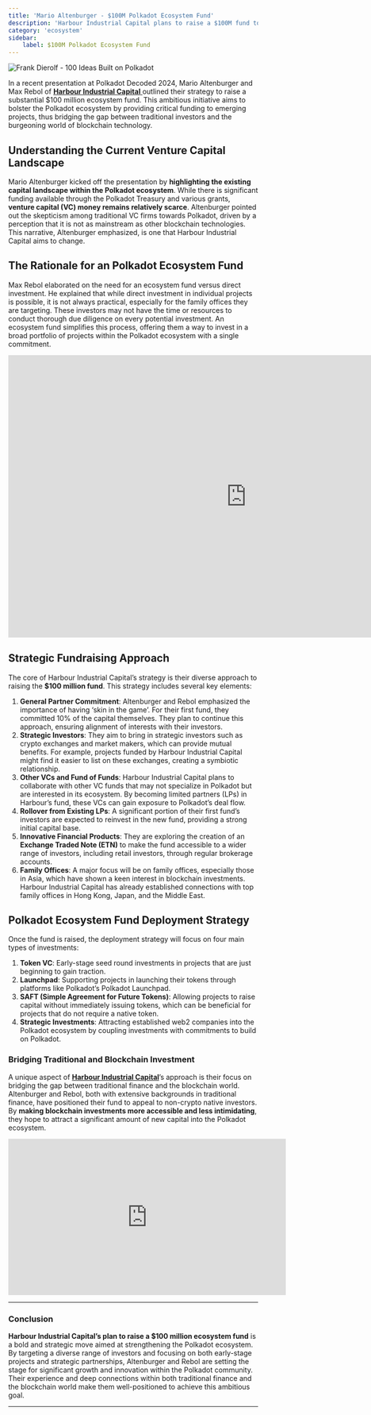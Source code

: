 ```yaml
---
title: 'Mario Altenburger - $100M Polkadot Ecosystem Fund'
description: 'Harbour Industrial Capital plans to raise a $100M fund to boost the Polkadot ecosystem, bridging traditional and blockchain investments.'
category: 'ecosystem'
sidebar:
    label: $100M Polkadot Ecosystem Fund
---
```


![Frank Dierolf - 100 Ideas Built on Polkadot](/sub0-2024/100-ideas-to-built-on-polkadot.webp)


In a recent presentation at Polkadot Decoded 2024, Mario Altenburger and Max Rebol of [**Harbour Industrial Capital** ](https://dablock.com/ecosystem/harbour-industrial-capital/)outlined their strategy to raise a substantial $100 million ecosystem fund. This ambitious initiative aims to bolster the Polkadot ecosystem by providing critical funding to emerging projects, thus bridging the gap between traditional investors and the burgeoning world of blockchain technology.

Understanding the Current Venture Capital Landscape
---------------------------------------------------

Mario Altenburger kicked off the presentation by **highlighting the existing capital landscape within the Polkadot ecosystem**. While there is significant funding available through the Polkadot Treasury and various grants, **venture capital (VC) money remains relatively scarce**. Altenburger pointed out the skepticism among traditional VC firms towards Polkadot, driven by a perception that it is not as mainstream as other blockchain technologies. This narrative, Altenburger emphasized, is one that Harbour Industrial Capital aims to change.

The Rationale for an Polkadot Ecosystem Fund
--------------------------------------------

Max Rebol elaborated on the need for an ecosystem fund versus direct investment. He explained that while direct investment in individual projects is possible, it is not always practical, especially for the family offices they are targeting. These investors may not have the time or resources to conduct thorough due diligence on every potential investment. An ecosystem fund simplifies this process, offering them a way to invest in a broad portfolio of projects within the Polkadot ecosystem with a single commitment.

<iframe allowfullscreen="allowfullscreen" frameborder="0" height="569" src="https://docs.google.com/presentation/d/e/2PACX-1vSmGJHVgQprcGIjB1GtWBymMpQmAj37NJqe7yIBH6BkfdoEB9SG3JX99XZ75lbI-CmDBv33C7YhgKpy/embed?start=false&loop=false&delayms=60000" width="960"></iframe>

Strategic Fundraising Approach
------------------------------

The core of Harbour Industrial Capital’s strategy is their diverse approach to raising the **$100 million fund**. This strategy includes several key elements:

1. **General Partner Commitment**: Altenburger and Rebol emphasized the importance of having ‘skin in the game’. For their first fund, they committed 10% of the capital themselves. They plan to continue this approach, ensuring alignment of interests with their investors.
2. **Strategic Investors**: They aim to bring in strategic investors such as crypto exchanges and market makers, which can provide mutual benefits. For example, projects funded by Harbour Industrial Capital might find it easier to list on these exchanges, creating a symbiotic relationship.
3. **Other VCs and Fund of Funds**: Harbour Industrial Capital plans to collaborate with other VC funds that may not specialize in Polkadot but are interested in its ecosystem. By becoming limited partners (LPs) in Harbour’s fund, these VCs can gain exposure to Polkadot’s deal flow.
4. **Rollover from Existing LPs**: A significant portion of their first fund’s investors are expected to reinvest in the new fund, providing a strong initial capital base.
5. **Innovative Financial Products**: They are exploring the creation of an **Exchange Traded Note (ETN)** to make the fund accessible to a wider range of investors, including retail investors, through regular brokerage accounts.
6. **Family Offices**: A major focus will be on family offices, especially those in Asia, which have shown a keen interest in blockchain investments. Harbour Industrial Capital has already established connections with top family offices in Hong Kong, Japan, and the Middle East.

Polkadot Ecosystem Fund Deployment Strategy
-------------------------------------------

Once the fund is raised, the deployment strategy will focus on four main types of investments:

1. **Token VC**: Early-stage seed round investments in projects that are just beginning to gain traction.
2. **Launchpad**: Supporting projects in launching their tokens through platforms like Polkadot’s Polkadot Launchpad.
3. **SAFT (Simple Agreement for Future Tokens)**: Allowing projects to raise capital without immediately issuing tokens, which can be beneficial for projects that do not require a native token.
4. **Strategic Investments**: Attracting established web2 companies into the Polkadot ecosystem by coupling investments with commitments to build on Polkadot.

### Bridging Traditional and Blockchain Investment

A unique aspect of [**Harbour Industrial Capital**](https://dablock.com/ecosystem/harbour-industrial-capital/)’s approach is their focus on bridging the gap between traditional finance and the blockchain world. Altenburger and Rebol, both with extensive backgrounds in traditional finance, have positioned their fund to appeal to non-crypto native investors. By **making blockchain investments more accessible and less intimidating**, they hope to attract a significant amount of new capital into the Polkadot ecosystem.

<iframe allowfullscreen="allowfullscreen" frameborder="0" height="315" src="https://www.youtube.com/embed/_sVkpYULLEo?si=GKWauBn7YINp4eST" title="YouTube video player" width="560"></iframe>

- - - - - -

### Conclusion

**Harbour Industrial Capital’s plan to raise a $100 million ecosystem fund** is a bold and strategic move aimed at strengthening the Polkadot ecosystem. By targeting a diverse range of investors and focusing on both early-stage projects and strategic partnerships, Altenburger and Rebol are setting the stage for significant growth and innovation within the Polkadot community. Their experience and deep connections within both traditional finance and the blockchain world make them well-positioned to achieve this ambitious goal.

- - - - - -